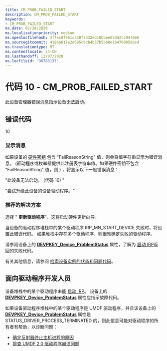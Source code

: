 ```yaml
---
title: CM_PROB_FAILED_START
description: CM_PROB_FAILED_START
keywords:
- CM_PROB_FAILED_START
ms.date: 02/28/2020
ms.localizationpriority: medium
ms.openlocfilehash: 3ffec0f9e1ca30f3332eb10bbee05d42cc9470e6
ms.sourcegitcommit: 418e6617e2a695c9cb4b37b5b60e264760858acd
ms.translationtype: MT
ms.contentlocale: zh-CN
ms.lasthandoff: 12/07/2020
ms.locfileid: "96783137"
---
```

# <a name="code-10---cm_prob_failed_start"></a>代码 10 - CM_PROB_FAILED_START

此设备管理器错误消息指示设备无法启动。

## <a name="error-code"></a>错误代码

10

### <a name="display-message"></a>显示消息

如果设备的 [硬件密钥](opening-a-device-s-hardware-key.md) 包含 "FailReasonString" 值，则会将值字符串显示为错误消息。  (驱动程序或枚举器提供此注册表字符串值。如果硬件密钥不包含 "FailReasonString" 值，则 ) ，将显示以下一般错误消息：

"此设备无法启动。  (代码 10) "

"尝试升级此设备的设备驱动程序。"

### <a name="recommended-resolution"></a>推荐的解决方案

选择 " **更新驱动程序**"，这将启动硬件更新向导。

当设备的驱动程序堆栈中的某个驱动程序 IRP_MN_START_DEVICE 失败时，将设置此错误代码。 如果堆栈中存在多个驱动程序，则很难确定失败的驱动程序。

请参阅设备上的 [**DEVPKEY_Device_ProblemStatus**](devpkey-device-problemstatus.md) 属性，了解为 [启动 IRP](../kernel/irp-mn-start-device.md)返回的失败代码。

有关其他信息，请参阅 [检索设备实例的状态和问题代码](retrieving-the-status-and-problem-code-for-a-device-instance.md)。

## <a name="for-driver-developers"></a>面向驱动程序开发人员

设备堆栈中的某个驱动程序未能 [启动 IRP](../kernel/irp-mn-start-device.md)。 设备上的 [**DEVPKEY_Device_ProblemStatus**](devpkey-device-problemstatus.md) 属性应指示故障代码。

如果设备驱动程序堆栈中的某个驱动程序是 UMDF 驱动程序，并且该设备上的 [**DEVPKEY_Device_ProblemStatus**](devpkey-device-problemstatus.md) 属性是 STATUS_DRIVER_PROCESS_TERMINATED 的，则此信息可能对驱动程序的所有者有帮助，以诊断问题：
* [确定反射器终止主机进程的原因](../wdf/determining-why-the-reflector-terminated-the-host-process.md)
* [排查 UMDF 2.0 驱动程序崩溃问题](../wdf/debugging-umdf-2-0-drivers.md)

